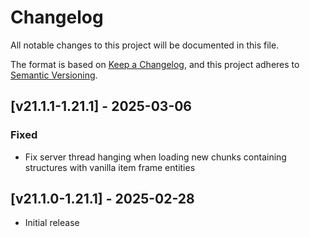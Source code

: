# Changelog
All notable changes to this project will be documented in this file.

The format is based on [Keep a Changelog](https://keepachangelog.com/en/1.0.0/),
and this project adheres to [Semantic Versioning](https://semver.org/spec/v2.0.0.html).

## [v21.1.1-1.21.1] - 2025-03-06
### Fixed
- Fix server thread hanging when loading new chunks containing structures with vanilla item frame entities

## [v21.1.0-1.21.1] - 2025-02-28
- Initial release
